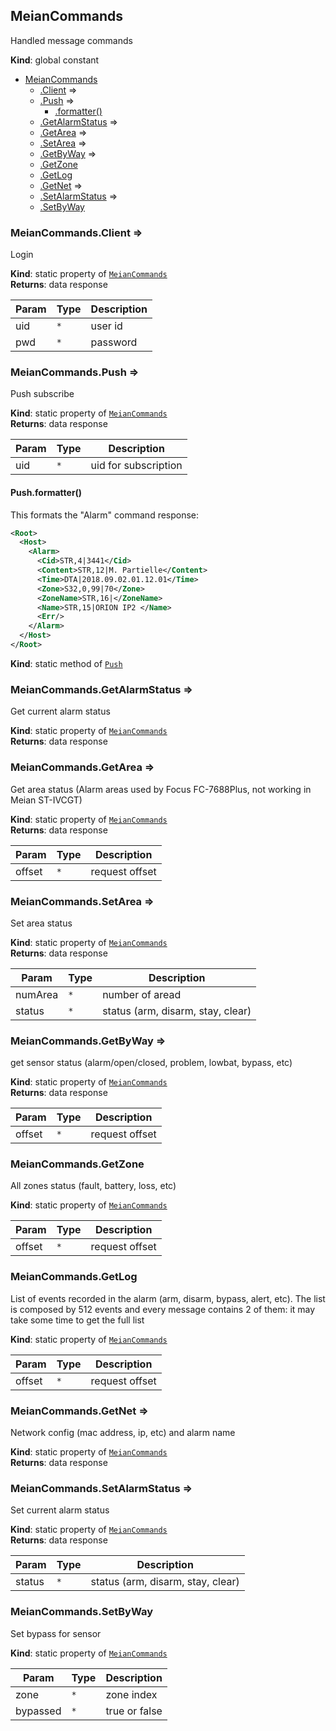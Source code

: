 <a name="MeianCommands"></a>

## MeianCommands
Handled message commands

**Kind**: global constant  

* [MeianCommands](#MeianCommands)
    * [.Client](#MeianCommands.Client) ⇒
    * [.Push](#MeianCommands.Push) ⇒
        * [.formatter()](#MeianCommands.Push.formatter)
    * [.GetAlarmStatus](#MeianCommands.GetAlarmStatus) ⇒
    * [.GetArea](#MeianCommands.GetArea) ⇒
    * [.SetArea](#MeianCommands.SetArea) ⇒
    * [.GetByWay](#MeianCommands.GetByWay) ⇒
    * [.GetZone](#MeianCommands.GetZone)
    * [.GetLog](#MeianCommands.GetLog)
    * [.GetNet](#MeianCommands.GetNet) ⇒
    * [.SetAlarmStatus](#MeianCommands.SetAlarmStatus) ⇒
    * [.SetByWay](#MeianCommands.SetByWay)

<a name="MeianCommands.Client"></a>

### MeianCommands.Client ⇒
Login

**Kind**: static property of [<code>MeianCommands</code>](#MeianCommands)  
**Returns**: data response  

| Param | Type | Description |
| --- | --- | --- |
| uid | <code>\*</code> | user id |
| pwd | <code>\*</code> | password |

<a name="MeianCommands.Push"></a>

### MeianCommands.Push ⇒
Push subscribe

**Kind**: static property of [<code>MeianCommands</code>](#MeianCommands)  
**Returns**: data response  

| Param | Type | Description |
| --- | --- | --- |
| uid | <code>\*</code> | uid for subscription |

<a name="MeianCommands.Push.formatter"></a>

#### Push.formatter()
This formats the "Alarm" command response:

```xml
<Root>
  <Host>
    <Alarm>
      <Cid>STR,4|3441</Cid>
      <Content>STR,12|M. Partielle</Content>
      <Time>DTA|2018.09.02.01.12.01</Time>
      <Zone>S32,0,99|70</Zone>
      <ZoneName>STR,16|</ZoneName>
      <Name>STR,15|ORION IP2 </Name>
      <Err/>
    </Alarm>
  </Host>
</Root>
```

**Kind**: static method of [<code>Push</code>](#MeianCommands.Push)  
<a name="MeianCommands.GetAlarmStatus"></a>

### MeianCommands.GetAlarmStatus ⇒
Get current alarm status

**Kind**: static property of [<code>MeianCommands</code>](#MeianCommands)  
**Returns**: data response  
<a name="MeianCommands.GetArea"></a>

### MeianCommands.GetArea ⇒
Get area status (Alarm areas used by Focus FC-7688Plus, not working in Meian ST-IVCGT)

**Kind**: static property of [<code>MeianCommands</code>](#MeianCommands)  
**Returns**: data response  

| Param | Type | Description |
| --- | --- | --- |
| offset | <code>\*</code> | request offset |

<a name="MeianCommands.SetArea"></a>

### MeianCommands.SetArea ⇒
Set area status

**Kind**: static property of [<code>MeianCommands</code>](#MeianCommands)  
**Returns**: data response  

| Param | Type | Description |
| --- | --- | --- |
| numArea | <code>\*</code> | number of aread |
| status | <code>\*</code> | status (arm, disarm, stay, clear) |

<a name="MeianCommands.GetByWay"></a>

### MeianCommands.GetByWay ⇒
get sensor status (alarm/open/closed, problem, lowbat, bypass, etc)

**Kind**: static property of [<code>MeianCommands</code>](#MeianCommands)  
**Returns**: data response  

| Param | Type | Description |
| --- | --- | --- |
| offset | <code>\*</code> | request offset |

<a name="MeianCommands.GetZone"></a>

### MeianCommands.GetZone
All zones status (fault, battery, loss, etc)

**Kind**: static property of [<code>MeianCommands</code>](#MeianCommands)  

| Param | Type | Description |
| --- | --- | --- |
| offset | <code>\*</code> | request offset |

<a name="MeianCommands.GetLog"></a>

### MeianCommands.GetLog
List of events recorded in the alarm (arm, disarm, bypass, alert, etc). The list is composed by 512 events and every message contains 2 of them: it may take some time to get the full list

**Kind**: static property of [<code>MeianCommands</code>](#MeianCommands)  

| Param | Type | Description |
| --- | --- | --- |
| offset | <code>\*</code> | request offset |

<a name="MeianCommands.GetNet"></a>

### MeianCommands.GetNet ⇒
Network config (mac address, ip, etc) and alarm name

**Kind**: static property of [<code>MeianCommands</code>](#MeianCommands)  
**Returns**: data response  
<a name="MeianCommands.SetAlarmStatus"></a>

### MeianCommands.SetAlarmStatus ⇒
Set current alarm status

**Kind**: static property of [<code>MeianCommands</code>](#MeianCommands)  
**Returns**: data response  

| Param | Type | Description |
| --- | --- | --- |
| status | <code>\*</code> | status (arm, disarm, stay, clear) |

<a name="MeianCommands.SetByWay"></a>

### MeianCommands.SetByWay
Set bypass for sensor

**Kind**: static property of [<code>MeianCommands</code>](#MeianCommands)  

| Param | Type | Description |
| --- | --- | --- |
| zone | <code>\*</code> | zone index |
| bypassed | <code>\*</code> | true or false |

